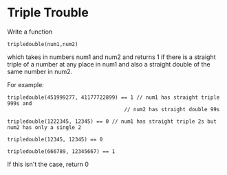 # Triple Trouble
Write a function

	tripledouble(num1,num2)

which takes in numbers num1 and num2 and returns 1 if there is a straight triple of a number at any place in num1 and also a straight double of the same number in num2.

For example:

	tripledouble(451999277, 41177722899) == 1 // num1 has straight triple 999s and 
                                          // num2 has straight double 99s

	tripledouble(1222345, 12345) == 0 // num1 has straight triple 2s but num2 has only a single 2

	tripledouble(12345, 12345) == 0

	tripledouble(666789, 12345667) == 1
	
If this isn't the case, return 0